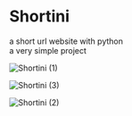 # Shortini  
a short url website with python  
a very simple project  
  
![Shortini (1)](https://user-images.githubusercontent.com/120915619/215225183-f3468109-5d89-4749-b8f2-a3fdb0944bdf.png)  
  
![Shortini (3)](https://user-images.githubusercontent.com/120915619/215225595-ff2bf79a-6781-4798-b612-688b265eb0ca.png)
  
![Shortini (2)](https://user-images.githubusercontent.com/120915619/215225186-db67a6d8-ed5b-44db-b4f3-21007f3abd7b.png)


